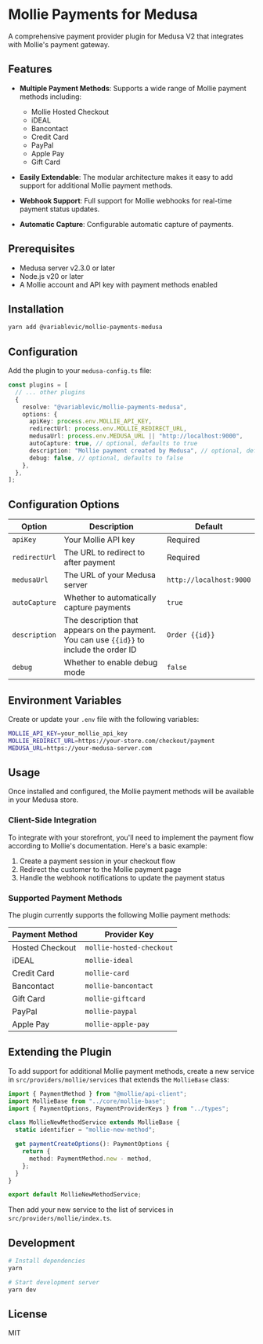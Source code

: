 # Mollie Payments for Medusa

A comprehensive payment provider plugin for Medusa V2 that integrates with Mollie's payment gateway.

## Features

- **Multiple Payment Methods**: Supports a wide range of Mollie payment methods including:

  - Mollie Hosted Checkout
  - iDEAL
  - Bancontact
  - Credit Card
  - PayPal
  - Apple Pay
  - Gift Card

- **Easily Extendable**: The modular architecture makes it easy to add support for additional Mollie payment methods.

- **Webhook Support**: Full support for Mollie webhooks for real-time payment status updates.

- **Automatic Capture**: Configurable automatic capture of payments.

## Prerequisites

- Medusa server v2.3.0 or later
- Node.js v20 or later
- A Mollie account and API key with payment methods enabled

## Installation

```bash
yarn add @variablevic/mollie-payments-medusa
```

## Configuration

Add the plugin to your `medusa-config.ts` file:

```typescript
const plugins = [
  // ... other plugins
  {
    resolve: "@variablevic/mollie-payments-medusa",
    options: {
      apiKey: process.env.MOLLIE_API_KEY,
      redirectUrl: process.env.MOLLIE_REDIRECT_URL,
      medusaUrl: process.env.MEDUSA_URL || "http://localhost:9000",
      autoCapture: true, // optional, defaults to true
      description: "Mollie payment created by Medusa", // optional, defaults to "Mollie payment created by Medusa"
      debug: false, // optional, defaults to false
    },
  },
];
```

## Configuration Options

| Option        | Description                                                                               | Default                 |
| ------------- | ----------------------------------------------------------------------------------------- | ----------------------- |
| `apiKey`      | Your Mollie API key                                                                       | Required                |
| `redirectUrl` | The URL to redirect to after payment                                                      | Required                |
| `medusaUrl`   | The URL of your Medusa server                                                             | `http://localhost:9000` |
| `autoCapture` | Whether to automatically capture payments                                                 | `true`                  |
| `description` | The description that appears on the payment. You can use `{{id}}` to include the order ID | `Order {{id}}`          |
| `debug`       | Whether to enable debug mode                                                              | `false`                 |

## Environment Variables

Create or update your `.env` file with the following variables:

```bash
MOLLIE_API_KEY=your_mollie_api_key
MOLLIE_REDIRECT_URL=https://your-store.com/checkout/payment
MEDUSA_URL=https://your-medusa-server.com
```

## Usage

Once installed and configured, the Mollie payment methods will be available in your Medusa store.

### Client-Side Integration

To integrate with your storefront, you'll need to implement the payment flow according to Mollie's documentation. Here's a basic example:

1. Create a payment session in your checkout flow
2. Redirect the customer to the Mollie payment page
3. Handle the webhook notifications to update the payment status

### Supported Payment Methods

The plugin currently supports the following Mollie payment methods:

| Payment Method  | Provider Key             |
| --------------- | ------------------------ |
| Hosted Checkout | `mollie-hosted-checkout` |
| iDEAL           | `mollie-ideal`           |
| Credit Card     | `mollie-card`            |
| Bancontact      | `mollie-bancontact`      |
| Gift Card       | `mollie-giftcard`        |
| PayPal          | `mollie-paypal`          |
| Apple Pay       | `mollie-apple-pay`       |

## Extending the Plugin

To add support for additional Mollie payment methods, create a new service in `src/providers/mollie/services` that extends the `MollieBase` class:

```typescript
import { PaymentMethod } from "@mollie/api-client";
import MollieBase from "../core/mollie-base";
import { PaymentOptions, PaymentProviderKeys } from "../types";

class MollieNewMethodService extends MollieBase {
  static identifier = "mollie-new-method";

  get paymentCreateOptions(): PaymentOptions {
    return {
      method: PaymentMethod.new - method,
    };
  }
}

export default MollieNewMethodService;
```

Then add your new service to the list of services in `src/providers/mollie/index.ts`.

## Development

```bash
# Install dependencies
yarn

# Start development server
yarn dev
```

## License

MIT
